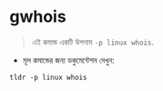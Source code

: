# gwhois

> এই কমান্ড একটি উপনাম `-p linux whois`.

- মূল কমান্ডের জন্য ডকুমেন্টেশন দেখুন:

`tldr -p linux whois`
